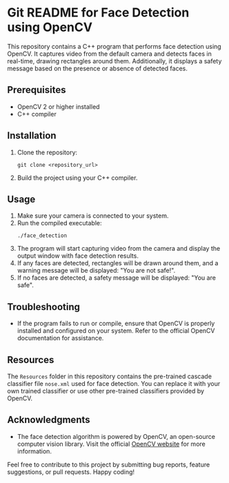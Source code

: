 # Git README for Face Detection using OpenCV

This repository contains a C++ program that performs face detection using OpenCV. It captures video from the default camera and detects faces in real-time, drawing rectangles around them. Additionally, it displays a safety message based on the presence or absence of detected faces.

## Prerequisites
- OpenCV 2 or higher installed
- C++ compiler

## Installation
1. Clone the repository:
   ```
   git clone <repository_url>
   ```
2. Build the project using your C++ compiler.

## Usage
1. Make sure your camera is connected to your system.
2. Run the compiled executable:
   ```
   ./face_detection
   ```
3. The program will start capturing video from the camera and display the output window with face detection results.
4. If any faces are detected, rectangles will be drawn around them, and a warning message will be displayed: "You are not safe!".
5. If no faces are detected, a safety message will be displayed: "You are safe".

## Troubleshooting
- If the program fails to run or compile, ensure that OpenCV is properly installed and configured on your system. Refer to the official OpenCV documentation for assistance.

## Resources
The `Resources` folder in this repository contains the pre-trained cascade classifier file `nose.xml` used for face detection. You can replace it with your own trained classifier or use other pre-trained classifiers provided by OpenCV.


## Acknowledgments
- The face detection algorithm is powered by OpenCV, an open-source computer vision library. Visit the official [OpenCV website](https://opencv.org/) for more information.

Feel free to contribute to this project by submitting bug reports, feature suggestions, or pull requests. Happy coding!
